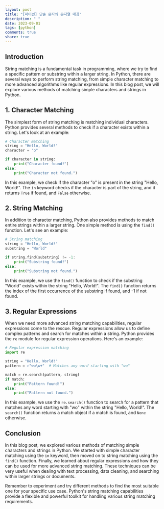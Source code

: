 ```yaml
---
layout: post
title: "[파이썬] 단순 문자와 문자열 매칭"
description: " "
date: 2023-09-01
tags: [python]
comments: true
share: true
---
```


## Introduction

String matching is a fundamental task in programming, where we try to find a specific pattern or substring within a larger string. In Python, there are several ways to perform string matching, from simple character matching to more advanced algorithms like regular expressions. In this blog post, we will explore various methods of matching simple characters and strings in Python.

## 1. Character Matching

The simplest form of string matching is matching individual characters. Python provides several methods to check if a character exists within a string. Let's look at an example:

```python
# Character matching
string = "Hello, World!"
character = "o"

if character in string:
    print("Character found!")
else:
    print("Character not found.")
```

In this example, we check if the character "o" is present in the string "Hello, World!". The `in` keyword checks if the character is part of the string, and it returns `True` if found, and `False` otherwise.

## 2. String Matching

In addition to character matching, Python also provides methods to match entire strings within a larger string. One simple method is using the `find()` function. Let's see an example:

```python
# String matching
string = "Hello, World!"
substring = "World"

if string.find(substring) != -1:
    print("Substring found!")
else:
    print("Substring not found.")
```

In this example, we use the `find()` function to check if the substring "World" exists within the string "Hello, World!". The `find()` function returns the index of the first occurrence of the substring if found, and -1 if not found.

## 3. Regular Expressions

When we need more advanced string matching capabilities, regular expressions come to the rescue. Regular expressions allow us to define complex patterns and search for matches within a string. Python provides the `re` module for regular expression operations. Here's an example:

```python
# Regular expression matching
import re

string = "Hello, World!"
pattern = r"wo\w+"  # Matches any word starting with "wo"

match = re.search(pattern, string)
if match:
    print("Pattern found!")
else:
    print("Pattern not found.")
```

In this example, we use the `re.search()` function to search for a pattern that matches any word starting with "wo" within the string "Hello, World!". The `search()` function returns a match object if a match is found, and `None` otherwise.

## Conclusion

In this blog post, we explored various methods of matching simple characters and strings in Python. We started with simple character matching using the `in` keyword, then moved on to string matching using the `find()` function. Finally, we learned about regular expressions and how they can be used for more advanced string matching. These techniques can be very useful when dealing with text processing, data cleaning, and searching within larger strings or documents.

Remember to experiment and try different methods to find the most suitable one for your specific use case. Python's string matching capabilities provide a flexible and powerful toolkit for handling various string matching requirements.